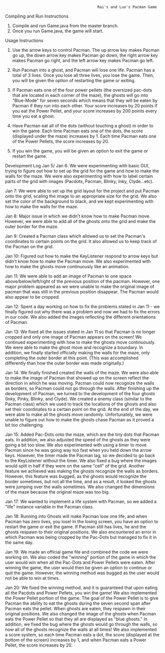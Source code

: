                                               Rai's and Luo's Pacman Game

Compiling and Run Instructions
1. Compile and run Game.java from the master branch.
2. Once you run Game.java, the game will start. 

Usage Instructions
1. Use the arrow keys to control Pacman. The up arrow key makes Pacman go up, the down arrow key makes Pacman go down, the right arrow key makes Pacman go right, and the left arrow key makes Pacman go left.
2. Run Pacman into a ghost, and Pacman will lose one life. Pacman has a total of 3 lives. Once you lose all three lives, you lose the game. Then, you will be given the option of restarting the game or exiting.
3. If Pacman eats one of the four power pellets (the oversized pac-dots that are located in each corner of the maze), the ghosts will go into "Blue-Mode" for seven seconds which means that they will be eaten by Pacman if they run into each other. Your score increases by 20 points if you eat the Power Pellet, and your score increases by 200 points every time you eat a ghost. 

4. Have Pacman eat all of the dots (without touching a ghost) in order to win the game. Each time Pacman eats one of the dots, the score (displayed under the maze) increases by 1. Each time Pacman eats one of the Power Pellets, the score increases by 20.
5. If you win the game, you will be given an option to exit the game or restart the game.

Development Log
Jan 5/ Jan 6: We were experimenting with basic GUI, trying to figure out how to set up the grid for the game and how to make the walls for the maze. We were also experimenting with how to label certain parts of the grid with images (Pacdots, Pacman, Blinky, Inky, Clyde...etc).

Jan 7: We were able to set up the grid layout for the project and put Pacman onto the grid, scaling the image to an appropriate size for the grid. We also set the color of the background to black, and we kept experimenting with how to make the walls for the maze.
          
Jan 8: Major issue in which we didn't know how to make Pacman move. However, we were able to add all of the ghosts onto the grid and make the outer border for the maze.
  
Jan 9: Created a Pacman class which allowed us to set the Pacman's coordinates to certain points on the grid. It also allowed us to keep track of the Pacman on the grid.

Jan 10: Figured out how to make the KeyListener respond to arrow keys but didn't know how to make the Pacman move. We also experimented with how to make the ghosts move continuously like an animation.

Jan 11: We were able to add an image of Pacman to one space above/below/left/right of the previous position of the pacman. However, one major problem appeared as we were unable to make the original image of pacman that was still in the previous position disappear. The Pacman would also appear to be cropped.

Jan 12: Spent a day working on how to fix the problems stated in Jan 11 - we finally figured out why there was a problem and now we had to fix the errors in our code. We also added the images reflecting the different orientations of Pacman.

Jan 13: We fixed all the issues stated in Jan 11 so that Pacman is no longer cropped and only one image of Pacman appears on the screen! We continued experimenting with how to make the ghosts move continuously. We were able to make the ghost move and recognize a boundary. In addition, we finally started officially making the walls for the maze, only completing the outer border at this point. (This was accomplished differently than how the outer border was made originally.)

Jan 14: We finally finished created the walls of the maze. We were also able to make the image of Pacman that showed up on the screen reflect the direction in which he was moving. Pacman could now recognize the walls as borders, so Pacman could not go through the walls. After finishing up the development of Pacman, we turned to the development of the four ghosts (Inky, Pinky, Blinky, and Clyde). We created a enemy class (similar to the Pacman class) which we used to track the locations of the ghosts and also set their coordinates to a certain point on the grid. At the end of the day, we were able to make all the ghosts move randomly. Unfortunately, we were unable to figure out how to make the ghosts chase Pacman as it proved a bit too challenging.  
          
Jan 15: Added Pac-Dots onto the maze, which are the tiny dots that Pacman eats. In addition, we also adjusted the speed of the ghosts as they were going a bit too slow. We also experimented with using a timer to move Pacman since he was going way too fast when you held down the arrow keys. However, the timer made the Pacman lag, so we decided to go back to the KeyListener without the timer. We also fixed a bug where the images would split in half if they were on the same "cell" of the grid. Another feature we achieved was making the ghosts recognize the walls as borders. However, this feature was bugged, as the ghosts would recognize the border sometimes, but not all the time, and as a result, it looked the ghosts were jumping over the walls sometimes. We also changed the dimensions of the maze because the original maze was too big. 

Jan 17: We wanted to implement a life system with Pacman, so we added a "life" instance variable in the Pacman class.

Jan 18: Running into Ghosts will make Pacman lose one life, and when Pacman has zero lives, you lose! In the losing screen, you have an option to restart the game or exit the game. If Pacman still has lives, he and the ghosts respawn to their original positions. We also encountered an error in which Pacman was being cropped by the Pac-Dots but managed to fix it in the same day.

Jan 19: We made an official game file and combined the code we were working on. We also coded the "winning" portion of the game in which the user would win when all the Pac-Dots and Power Pellets were eaten. After winning the game, the user would then be given an option to continue or quit the game. However, the winning method was bugged as the user would not be able to win at times.

Jan 20: We fixed the winning method, and it is guaranteed that upon eating all the Pacdots and Power Pellets, you win the game! We also implemented the Power Pellet portion of the game. The goal of the Power Pellet is to give Pacman the ability to eat the ghosts during the seven second span after Pacman eats the pellet. When ghosts are eaten, they respawn in their original positions. We also changed the image of the ghosts when Pacman eats the Power Pellet so that they all are displayed as "blue ghosts." In addition, we fixed the bug where the ghosts would go through the walls, so now all of the ghosts recognize the walls at all times! We also implemented a score system, so each time Pacman eats a dot, the score (displayed at the bottom of the screen) increases by 1, and when Pacman eats a Power Pellet, the score increases by 20.






